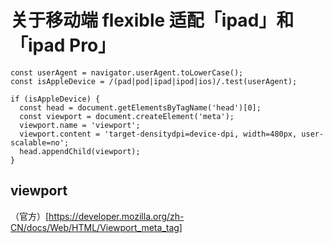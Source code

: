 # 关于移动端 flexible 适配「ipad」和 「ipad Pro」

```
const userAgent = navigator.userAgent.toLowerCase();
const isAppleDevice = /(pad|pod|ipad|ipod|ios)/.test(userAgent);

if (isAppleDevice) {
  const head = document.getElementsByTagName('head')[0];
  const viewport = document.createElement('meta');
  viewport.name = 'viewport';
  viewport.content = 'target-densitydpi=device-dpi, width=480px, user-scalable=no';
  head.appendChild(viewport);
}
```
## viewport
（官方）[https://developer.mozilla.org/zh-CN/docs/Web/HTML/Viewport_meta_tag]